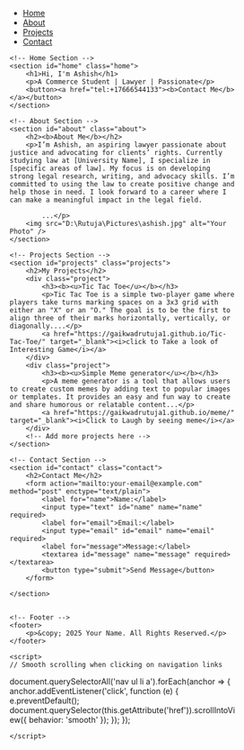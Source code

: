 <!DOCTYPE html>
<html lang="en">
<head>
    <meta charset="UTF-8">
    <meta name="viewport" content="width=device-width, initial-scale=1.0">
    <title>Your Name - Portfolio</title>
<style>
  /* Reset some default styles */
* {
    margin: 0;
    padding: 0;
    box-sizing: border-box;
}

body {
    font-family: Arial, sans-serif;
    line-height: 2.6;
    background-color: #e49eda;
    color: #333;
}

nav {
    background: #423b3b;
    color: white;
    padding: 1rem;
    text-align: center;
}

nav ul {
    list-style: none;
}

nav ul li {
    display: inline;
    margin-right: 20px;
}

nav ul li a {
    color: white;
    text-decoration: none;
}

/* Home Section */
.home {
    background: #b77ba5;
    color: rgb(2, 31, 13);
    padding: 50px;
    text-align: center;
}

.home h1 {
    font-size: 2.5rem;
    color: rgb(11, 67, 120);
}

.home button {
    background: #ece7eb;
    color: rgb(19, 17, 17);
    padding: 10px 20px;
    border: none;
    cursor: pointer;
    border-radius: 5px;
}

.home button a {
    color: rgb(17, 18, 19);
    text-decoration: none;
}

/* About Section */
.about {
    padding: 40px;
    background: #be9696;
    text-align: center;
}

.about img {
    width: 400px;
    height: 400px;
    object-fit: cover; 
     border-radius: 0; 
}

/* Projects Section */
.projects {
    padding: 40px;
    background: rgb(227, 160, 160);
}

.projects h2 {
    text-align: center;
    margin-bottom: 30px;
}

.project {
    margin-bottom: 20px;
}

.project h3 {
    font-size: 1.8rem;
    color: #007BFF;
}

.project a {
    color: #a82d79;
    text-decoration: none;
}

/* Contact Section */
.contact {
    padding: 40px;
    background: #c8e3b6;
}

.contact form {
    max-width: 600px;
    margin: 0 auto;
}

.contact label {
    display: block;
    margin-bottom: 10px;
}

.contact input, .contact textarea {
    width: 100%;
    padding: 10px;
    margin-bottom: 20px;
    border: 1px solid #ccc;
    border-radius: 5px;
}

.contact button {
    background: #513c6b;
    color: white;
    padding: 10px 20px;
    border: none;
    cursor: pointer;
    border-radius: 5px;
    width: 100%;
}

/* Footer */
footer {
    background: #333;
    color: white;
    text-align: center;
    padding: 10px 0;
}

</style></head>
<body>
    <!-- Navigation -->
    <nav>
        <ul>
            <li><a href="#home">Home</a></li>
            <li><a href="#about">About</a></li>
            <li><a href="#projects">Projects</a></li>
            <li><a href="#contact">Contact</a></li>
        </ul>
    </nav>

    <!-- Home Section -->
    <section id="home" class="home">
        <h1>Hi, I'm Ashish</h1>
        <p>A Commerce Student | Lawyer | Passionate</p>
        <button><a href="tel:+17666544133"><b>Contact Me</b></a></button>
    </section>

    <!-- About Section -->
    <section id="about" class="about">
        <h2><b>About Me</b></h2>
        <p>I’m Ashish, an aspiring lawyer passionate about justice and advocating for clients’ rights. Currently studying law at [University Name], I specialize in [specific areas of law]. My focus is on developing strong legal research, writing, and advocacy skills. I’m committed to using the law to create positive change and help those in need. I look forward to a career where I can make a meaningful impact in the legal field.

            ...</p>
        <img src="D:\Rutuja\Pictures\ashish.jpg" alt="Your Photo" />
    </section>

    <!-- Projects Section -->
    <section id="projects" class="projects">
        <h2>My Projects</h2>
        <div class="project">
            <h3><b><u>Tic Tac Toe</u></b></h3>
            <p>Tic Tac Toe is a simple two-player game where players take turns marking spaces on a 3x3 grid with either an "X" or an "O." The goal is to be the first to align three of their marks horizontally, vertically, or diagonally....</p>
            <a href="https://gaikwadrutuja1.github.io/Tic-Tac-Toe/" target="_blank"><i>click to Take a look of Interesting Game</i></a>
        </div>
        <div class="project">
            <h3><b><u>Simple Meme generator</u></b></h3>
            <p>A meme generator is a tool that allows users to create custom memes by adding text to popular images or templates. It provides an easy and fun way to create and share humorous or relatable content...</p>
            <a href="https://gaikwadrutuja1.github.io/meme/" target="_blank"><i>Click to Laugh by seeing meme</i></a>
        </div>
        <!-- Add more projects here -->
    </section>

    <!-- Contact Section -->
    <section id="contact" class="contact">
        <h2>Contact Me</h2>
        <form action="mailto:your-email@example.com" method="post" enctype="text/plain">
            <label for="name">Name:</label>
            <input type="text" id="name" name="name" required>
            <label for="email">Email:</label>
            <input type="email" id="email" name="email" required>
            <label for="message">Message:</label>
            <textarea id="message" name="message" required></textarea>
            <button type="submit">Send Message</button>
        </form>
       
    </section>
    

    <!-- Footer -->
    <footer>
        <p>&copy; 2025 Your Name. All Rights Reserved.</p>
    </footer>

    <script>
    // Smooth scrolling when clicking on navigation links
document.querySelectorAll('nav ul li a').forEach(anchor => {
    anchor.addEventListener('click', function (e) {
        e.preventDefault();
        document.querySelector(this.getAttribute('href')).scrollIntoView({
            behavior: 'smooth'
        });
    });
});

    </script>
</body>
</html>
